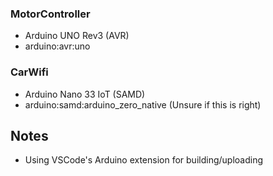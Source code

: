### MotorController ###
- Arduino UNO Rev3 (AVR)
- arduino:avr:uno

### CarWifi ###
- Arduino Nano 33 IoT (SAMD)
- arduino:samd:arduino_zero_native (Unsure if this is right)

## Notes
- Using VSCode's Arduino extension for building/uploading